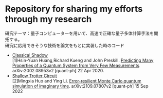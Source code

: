 # Repository for sharing my efforts through my research
研究テーマ：量子コンピューターを用いて、高速で正確な量子多体計算手法を開拓する。  
研究に応用できそうな技術を論文をもとに実装した時のコード
- [Classical Shadow](/Classical%20Shadow)  
[1]Hsin-Yuan Huang,Richard Kueng and John Preskill. [Predicting Many Properties of a Quantum System from Very Few Measurements](https://arxiv.org/abs/2002.08953). arXiv:2002.08953v2 [quant-ph] 22 Apr 2020.
- [Shallow Trotter Circuit](/Shallow%20Trotter%20Circuit)  
[2]Mingxia Huo and Ying Li. [Error-resilient Monte Carlo quantum simulation of imaginary time](https://arxiv.org/abs/2109.07807). arXiv:2109.07807v2 [quant-ph] 15 Sep 2022
